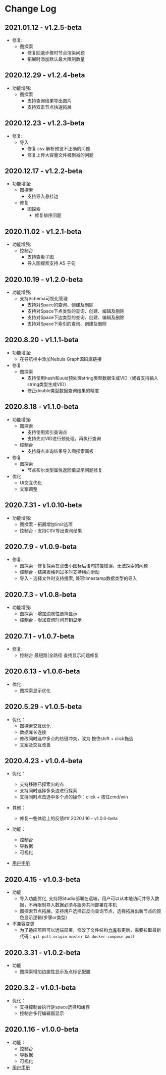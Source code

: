 # Change Log

## 2021.01.12 - v1.2.5-beta
- 修复:
  - 图探索
    - 修复回退步骤时节点渲染问题
    - 拓展时添加默认最大限制数量


## 2020.12.29 - v1.2.4-beta
- 功能增强:
  - 图探索
    - 支持查询结果导出图片
    - 支持双击节点快速拓展

## 2020.12.23 - v1.2.3-beta
- 修复:
  - 导入
    - 修复 csv 解析预览不正确的问题
    - 修复上传大容量文件被删减的问题

## 2020.12.17 - v1.2.2-beta
- 功能增强:
  - 图探索
    - 支持导入悬挂边
  - 修复
    - 图探索
      - 修复排序问题

## 2020.11.02 - v1.2.1-beta
- 功能增强:
  - 控制台
    - 支持查看子图
    - 导入图探索支持 AS 子句

## 2020.10.19 - v1.2.0-beta
- 功能增强:
  - 支持Schema可视化管理
    - 支持对Space的查询、创建及删除
    - 支持对Space下点类型的查询、创建、编辑及删除
    - 支持对Space下边类型的查询、创建、编辑及删除
    - 支持对Space下索引的查询、创建及删除

## 2020.8.20 - v1.1.1-beta
- 功能增强:
  - 在导航栏中添加Nebula Graph源码库链接 
- 修复
  - 图探索 
    - 支持使用hash和uuid预处理string类型数据生成VID（或者支持输入string类型生成VID）
    - 修正double类型数据查询结果的精度
    
## 2020.8.18 - v1.1.0-beta
- 功能增强:
  - 图探索 
    - 支持使用索引查询点
    - 支持先对VID进行预处理，再执行查询
  - 控制台 
    - 支持将点查询结果导入图探索画板
- 修复
  - 图探索 
    - 节点布尔类型属性返回值显示问题修复
- 优化
  - UI交互优化
  - 文案调整

## 2020.7.31 - v1.0.10-beta
- 功能增强:
  - 图探索 - 拓展增加limit选项
  - 控制台 - 支持CSV导出查询结果

## 2020.7.9 - v1.0.9-beta

- 修复:
  - 图探索 - 修复探索在点击小图标后语句拼接错误，无法探索的问题
  - 控制台 - 结果表格列过多时支持横向滑动
  - 导入  - 选择文件时支持搜索, 兼容timestamp数据类型的导入

## 2020.7.3 - v1.0.8-beta

- 功能增强:
  - 图探索 - 增加边属性选择显示
  - 控制台 - 增加查询时间开销显示

## 2020.7.1 - v1.0.7-beta

- 修复:
  - 控制台 最短路|全路径 查找显示问题修复

## 2020.6.13 - v1.0.6-beta

- 优化
  - 图探索显示优化

## 2020.5.29 - v1.0.5-beta

- 优化：
  - 图探索交互优化
  - 数据库长连接
  - 修改同时选中多点的热键冲突，改为 按住shift + click拖选
  - 文案及交互改善

## 2020.4.23 - v1.0.4-beta

- 优化：
  - 支持移除已探索出的点
  - 支持同时选择多条边进行探索
  - 支持同时点击选中多个点的操作：click + 按住cmd/win
- 其他：
  - 修复一些体验上的反馈## 2020.1.16 - v1.0.0-beta

- 功能：
  - 控制台
  - 导数据
  - 可视化
- [用户手册](nebula-graph-studio-user-guide-cn.md)

## 2020.4.15 - v1.0.3-beta

- 功能
  - 导入功能优化, 支持将Studio部署在远端，用户可以从本地访问并导入数据，不再限制导入数据必须与服务共同部署在本机
  - 图探索节点拓展，支持用户选择正反向查询节点，选择拓展出新节点的颜色显示逻辑(步骤or类型)
- 不兼容变更
  - 为了适应项目可以远端部署，修改了文件结构[仓库](https://github.com/vesoft-inc/nebula-web-docker)有更新，需要拉取最新代码：`git pull origin master && docker-compose pull`

## 2020.3.31 - v1.0.2-beta

- 功能
  - 图探索增加边属性显示及点标记配置

## 2020.3.2 - v1.0.1-beta

- 优化：
  - 支持控制台执行是space选择和缓存
  - 控制台多行编辑器显示

## 2020.1.16 - v1.0.0-beta

- 功能：
  - 控制台
  - 导数据
  - 可视化
- [用户手册](nebula-graph-studio-user-guide-cn.md)
